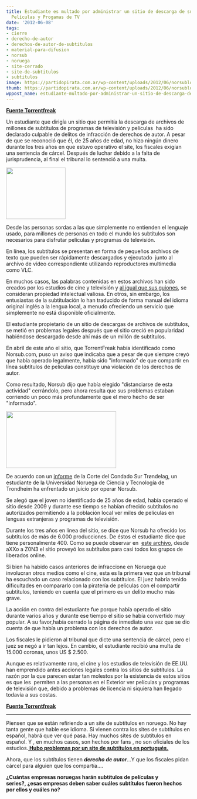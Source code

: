 ```yaml
---
title: Estudiante es multado por administrar un sitio de descarga de subtítulos de
  Películas y Progamas de TV
date: '2012-06-08'
tags:
- cierre
- derecho-de-autor
- derechos-de-autor-de-subtitulos
- material-para-difusion
- norsub
- noruega
- site-cerrado
- site-de-subtitulos
- subtitulos
image: https://partidopirata.com.ar/wp-content/uploads/2012/06/norsublogo.jpg
thumb: https://partidopirata.com.ar/wp-content/uploads/2012/06/norsublogo-150x140.jpg
wppost_name: estudiante-multado-por-administrar-un-sitio-de-descarga-de-subtitulos-de-peliculas-y-progamas-de-tv
---
```


<strong><a href="https://torrentfreak.com/student-fined-for-running-movie-tv-show-subtitle-download-site-120608/" target="_blank">Fuente Torrentfreak</a></strong>

Un estudiante que dirigía un sitio que permitía la descarga de archivos de millones de subtítulos de programas de televisión y películas  ha sido declarado culpable de delitos de infracción de derechos de autor. A pesar de que se reconoció que él, de 25 años de edad, no hizo ningún dinero durante los tres años en que estuvo operativo el site, los fiscales exigían una sentencia de cárcel. Después de luchar debido a la falta de jurisprudencia, al final el tribunal lo sentenció a una multa.

<a href="https://partidopirata.com.ar/wp-content/uploads/2012/06/norsublogo.jpg"><img class="alignright size-full wp-image-4684" title="norsublogo" src="https://partidopirata.com.ar/wp-content/uploads/2012/06/norsublogo.jpg" alt="" width="162" height="140" /></a>

Desde las personas sordas a las que simplemente no entienden el lenguaje usado, para millones de personas en todo el mundo los subtítulos son necesarios para disfrutar películas y programas de televisión.

En línea, los subtítulos se presentan en forma de pequeños archivos de texto que pueden ser rápidamente descargados y ejecutado  junto al archivo de vídeo correspondiente utilizando reproductores multimedia como VLC.

En muchos casos, las palabras contenidas en estos archivos han sido creados por los estudios de cine y televisión y <a href="http://torrentfreak.com/20th-century-fox-abandons-12-million-pre-release-movie-script-lawsuit-111115/">al igual que sus guiones</a>, se consideran propiedad intelectual valiosa. En otros, sin embargo, los entusiastas de la subtitulación lo han traducido de forma manual del idioma original inglés a la lengua local, a menudo ofreciendo un servicio que simplemente no está disponible oficialmente.

El estudiante propietario de un sitio de descargas de archivos de subtítulos, se metió en problemas legales después que el sitio creció en popularidad habiéndose descargado desde ahí más de un millón de subtítulos.

En abril de este año el sitio, que TorrentFreak había identificado como Norsub.com, puso un aviso que indicaba que a pesar de que siempre creyó que había operado legalmente, había sido "informado" de que compartir en línea subtítulos de películas constituye una violación de los derechos de autor.

Como resultado, Norsub dijo que había elegido "distanciarse de esta actividad" cerrándolo, pero ahora resulta que sus problemas estaban corriendo un poco más profundamente que el mero hecho de ser "informado".

<a href="https://partidopirata.com.ar/wp-content/uploads/2012/06/norsub1.jpg"><img class="aligncenter size-medium wp-image-4685" title="norsub1" src="https://partidopirata.com.ar/wp-content/uploads/2012/06/norsub1-300x154.jpg" alt="" width="300" height="154" /></a>

De acuerdo con un <a href="http://www.adressa.no/nyheter/trondheim/article1832646.ece">informe</a> de la Corte del Condado Sur Trøndelag, un estudiante de la Universidad Noruega de Ciencia y Tecnología de Trondheim ha enfrentado un juicio por operar Norsub.

Se alegó que el joven no identificado de 25 años de edad, había operado el sitio desde 2009 y durante ese tiempo se habían ofrecido subtítulos no autorizados permitiendo a la población local ver miles de películas en lenguas extranjeras y programas de televisión.

Durante los tres años en línea del sitio, se dice que Norsub ha ofrecido los subtítulos de más de 6.000 producciones. De éstos el estudiante dice que tiene personalmente 400. Como se puede observar en  <a href="http://web.archive.org/web/20101004132543/http://norsub.com/group">este archivo</a>, desde aXXo a Z0N3 el sitio proveyó los subtítulos para casi todos los grupos de liberados online.

Si bien ha habido casos anteriores de infraccione en Noruega que involucran otros medios como el cine, esta es la primera vez que un tribunal ha escuchado un caso relacionado con los subtítulos. El juez habría tenido dificultades en compararlo con la piratería de películas con el compartir subtítulos, teniendo en cuenta que el primero es un delito mucho más grave.

La acción en contra del estudiante fue porque había operado el sitio durante varios años y durante ese tiempo el sitio se había convertido muy popular. A su favor,había cerrado la página de inmediato una vez que se dio cuenta de que había un problema con los derechos de autor.

Los fiscales le pidieron al tribunal que dicte una sentencia de cárcel, pero el juez se negó a ir tan lejos. En cambio, el estudiante recibió una multa de 15.000 coronas, unos US $ 2.500.

Aunque es relativamente raro, el cine y los estudios de televisión de EE.UU. han emprendido antes acciones legales contra los sitios de subtítulos. La razón por la que parecen estar tan molestos por la existencia de estos sitios es que les  permiten a las personas en el Exterior ver películas y programas de televisión que, debido a problemas de licencia ni siquiera han llegado todavía a sus costas.

<strong><a href="https://torrentfreak.com/student-fined-for-running-movie-tv-show-subtitle-download-site-120608/" target="_blank">Fuente Torrentfreak</a></strong>

<hr />

Piensen que se están refiriendo a un site de subtítulos en noruego. No hay tanta gente que hable ese idioma. Si vienen contra los sites de subtítulos en español, habrá que ver qué pasa. Hay muchos sites de subtítulos en español.
Y , en muchos casos, son hechos por fans , no son oficiales de los estudios.<strong><a href="http://info.abril.com.br/aberto/infonews/102006/19102006-11.shl" target="_blank"> Hubo problemas por un site de subtítulos en portugués.</a></strong>

Ahora, que los subtítulos tienen <strong><em>derecho de autor</em></strong>...Y que los fiscales pidan cárcel para alguien que los compartía....

<strong>¿Cuántas empresas noruegas harán subtítulos de películas y series?, <strong>¿</strong>esas empresas deben saber cuáles subtítulos fueron hechos por ellos y cuáles no?</strong>
